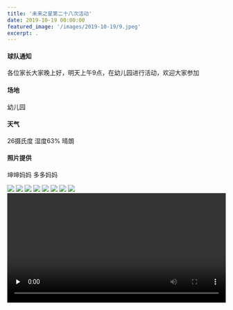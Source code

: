 ```yaml
---
title: '未来之星第二十八次活动'
date: 2019-10-19 00:00:00
featured_image: '/images/2019-10-19/9.jpeg'
excerpt: .
---
```


#### 球队通知
各位家长大家晚上好，明天上午9点，在幼儿园进行活动，欢迎大家参加

#### 场地
幼儿园

#### 天气
26摄氏度 湿度63% 晴朗

#### 照片提供
坤坤妈妈 多多妈妈

<div class="gallery" data-columns="2">
    <img src="/images/2019-10-19/1.jpeg">
    <img src="/images/2019-10-19/2.jpeg">
    <img src="/images/2019-10-19/3.jpeg">
    <img src="/images/2019-10-19/4.jpeg">
    <img src="/images/2019-10-19/5.jpeg">
    <img src="/images/2019-10-19/6.jpeg">
    <img src="/images/2019-10-19/7.jpeg">
    <img src="/images/2019-10-19/8.jpeg">                                                                                
</div>

<video id="video" controls="" preload="none" preload="metadata" width="100%">
      <source id="mp4" src="/images/2019-10-19/video_1.mp4#t=0.5" type="video/mp4">
      <p>Your user agent does not support the HTML5 Video element.</p>
</video>
